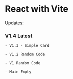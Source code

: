 # React with Vite 


Updates: 
### V1.4  Latest

    - V1.3 - Simple Card

    - V1.2 Random Code 
    
    - V1 Random Code

    - Main Empty